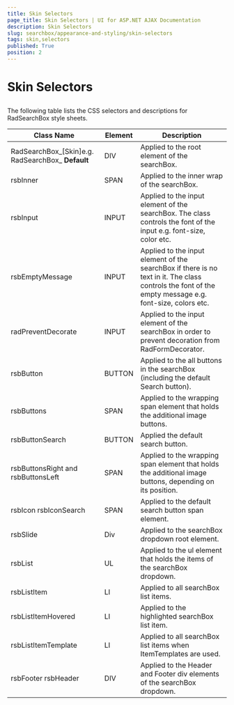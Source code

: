```yaml
---
title: Skin Selectors
page_title: Skin Selectors | UI for ASP.NET AJAX Documentation
description: Skin Selectors
slug: searchbox/appearance-and-styling/skin-selectors
tags: skin,selectors
published: True
position: 2
---
```


# Skin Selectors



## 

The following table lists the CSS selectors and descriptions for RadSearchBox style sheets.


| Class Name | Element | Description |
| ------ | ------ | ------ |
|RadSearchBox_[Skin]e.g. RadSearchBox_ __Default__ |DIV|Applied to the root element of the searchBox.|
|rsbInner|SPAN|Applied to the inner wrap of the searchBox.|
|rsbInput|INPUT|Applied to the input element of the searchBox. The class controls the font of the input e.g. font-size, color etc.|
|rsbEmptyMessage|INPUT|Applied to the input element of the searchBox if there is no text in it. The class controls the font of the empty message e.g. font-size, colors etc.|
|radPreventDecorate|INPUT|Applied to the input element of the searchBox in order to prevent decoration from RadFormDecorator.|
|rsbButton|BUTTON|Applied to the all buttons in the searchBox (including the default Search button).|
|rsbButtons|SPAN|Applied to the wrapping span element that holds the additional image buttons.|
|rsbButtonSearch|BUTTON|Applied the default search button.|
|rsbButtonsRight and rsbButtonsLeft|SPAN|Applied to the wrapping span element that holds the additional image buttons, depending on its position.|
|rsbIcon rsbIconSearch|SPAN|Applied to the default search button span element.|
|rsbSlide|Div|Applied to the searchBox dropdown root element.|
|rsbList|UL|Applied to the ul element that holds the items of the searchBox dropdown.|
|rsbListItem|LI|Applied to all searchBox list items.|
|rsbListItemHovered|LI|Applied to the highlighted searchBox list item.|
|rsbListItemTemplate|LI|Applied to all searchBox list items when ItemTemplates are used.|
|rsbFooter rsbHeader|DIV|Applied to the Header and Footer div elements of the searchBox dropdown.|

